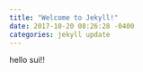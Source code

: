 ```yaml
---
title: "Welcome to Jekyll!"
date: 2017-10-20 08:26:28 -0400
categories: jekyll update
---
```

hello sui!!
